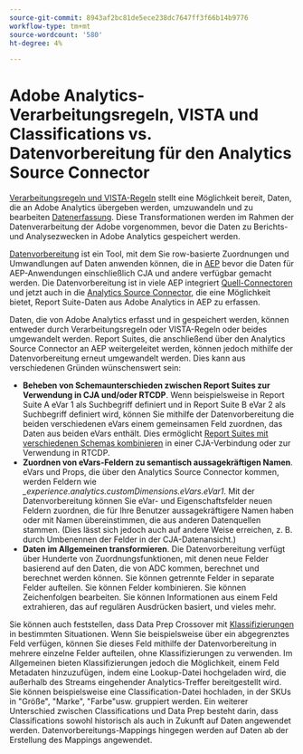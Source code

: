 ```yaml
---
source-git-commit: 8943af2bc81de5ece238dc7647ff3f66b14b9776
workflow-type: tm+mt
source-wordcount: '580'
ht-degree: 4%

---
```

# Adobe Analytics-Verarbeitungsregeln, VISTA und Classifications vs. Datenvorbereitung für den Analytics Source Connector

[Verarbeitungsregeln und VISTA-Regeln](https://experienceleague.adobe.com/docs/analytics/admin/admin-tools/processing-rules/processing-rules-configuration/processing-rule-order.html?lang=en) stellt eine Möglichkeit bereit, Daten, die an Adobe Analytics übergeben werden, umzuwandeln und zu bearbeiten [Datenerfassung](https://experienceleague.adobe.com/docs/analytics/analyze/reports-analytics/reporting-interface/overview-data-collection.html?lang=en). Diese Transformationen werden im Rahmen der Datenverarbeitung der Adobe vorgenommen, bevor die Daten zu Berichts- und Analysezwecken in Adobe Analytics gespeichert werden.


[Datenvorbereitung](https://experienceleague.adobe.com/docs/experience-platform/data-prep/home.html?lang=de) ist ein Tool, mit dem Sie row-basierte Zuordnungen und Umwandlungen auf Daten anwenden können, die in [AEP](https://experienceleague.adobe.com/docs/experience-platform.html?lang=en) bevor die Daten für AEP-Anwendungen einschließlich CJA und andere verfügbar gemacht werden. Die Datenvorbereitung ist in viele AEP integriert [Quell-Connectoren](https://experienceleague.adobe.com/docs/experience-platform/sources/home.html?lang=en) und jetzt auch in die [Analytics Source Connector](https://experienceleague.adobe.com/docs/experience-platform/sources/ui-tutorials/create/adobe-applications/analytics.html?lang=de), die eine Möglichkeit bietet, Report Suite-Daten aus Adobe Analytics in AEP zu erfassen.

Daten, die von Adobe Analytics erfasst und in gespeichert werden, können entweder durch Verarbeitungsregeln oder VISTA-Regeln oder beides umgewandelt werden. Report Suites, die anschließend über den Analytics Source Connector an AEP weitergeleitet werden, können jedoch mithilfe der Datenvorbereitung erneut umgewandelt werden. Dies kann aus verschiedenen Gründen wünschenswert sein:

* **Beheben von Schemaunterschieden zwischen Report Suites zur Verwendung in CJA und/oder RTCDP**. Wenn beispielsweise in Report Suite A eVar 1 als Suchbegriff definiert und in Report Suite B eVar 2 als Suchbegriff definiert wird, können Sie mithilfe der Datenvorbereitung die beiden verschiedenen eVars einem gemeinsamen Feld zuordnen, das Daten aus beiden eVars enthält. Dies ermöglicht [Report Suites mit verschiedenen Schemas kombinieren](https://experienceleague.adobe.com/docs/analytics-platform/using/cja-usecases/combine-report-suites.html?lang=en) in einer CJA-Verbindung oder zur Verwendung in RTCDP.
* **Zuordnen von eVars-Feldern zu semantisch aussagekräftigen Namen**. eVars und Props, die über den Analytics Source Connector kommen, werden Feldern wie _\_experience.analytics.customDimensions.eVars.eVar1_.  Mit der Datenvorbereitung können Sie eVar- und Eigenschaftsfelder neuen Feldern zuordnen, die für Ihre Benutzer aussagekräftigere Namen haben oder mit Namen übereinstimmen, die aus anderen Datenquellen stammen. (Dies lässt sich jedoch auch auf andere Weise erreichen, z. B. durch Umbenennen der Felder in der CJA-Datenansicht.)
* **Daten im Allgemeinen transformieren**. Die Datenvorbereitung verfügt über Hunderte von Zuordnungsfunktionen, mit denen neue Felder basierend auf den Daten, die von ADC kommen, berechnet und berechnet werden können. Sie können getrennte Felder in separate Felder aufteilen. Sie können Felder kombinieren. Sie können Zeichenfolgen bearbeiten. Sie können Informationen aus einem Feld extrahieren, das auf regulären Ausdrücken basiert, und vieles mehr.


Sie können auch feststellen, dass Data Prep Crossover mit [Klassifizierungen](https://experienceleague.adobe.com/docs/analytics/components/classifications/c-classifications.html?lang=de) in bestimmten Situationen. Wenn Sie beispielsweise über ein abgegrenztes Feld verfügen, können Sie dieses Feld mithilfe der Datenvorbereitung in mehrere einzelne Felder aufteilen, ohne Klassifizierungen zu verwenden. Im Allgemeinen bieten Klassifizierungen jedoch die Möglichkeit, einem Feld Metadaten hinzuzufügen, indem eine Lookup-Datei hochgeladen wird, die außerhalb des Streams eingehender Analytics-Treffer bereitgestellt wird. Sie können beispielsweise eine Classification-Datei hochladen, in der SKUs in &quot;Größe&quot;, &quot;Marke&quot;, &quot;Farbe&quot;usw. gruppiert werden. Ein weiterer Unterschied zwischen Classifications und Data Prep besteht darin, dass Classifications sowohl historisch als auch in Zukunft auf Daten angewendet werden. Datenvorbereitungs-Mappings hingegen werden auf Daten ab der Erstellung des Mappings angewendet.